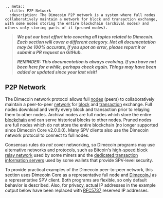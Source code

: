 ```{eval-rst}
.. meta::
  :title: P2P Network
  :description: The Dimecoin P2P network is a system where full nodes collaboratively maintain a network for block and transaction exchange, with some nodes storing the entire blockchain (archival nodes) and others only storing parts of it (pruned nodes).
```

> ***We put our best effort into covering all topics related to Dimecoin. Each section will cover a different category. Not all documentation may be 100% accurate, if you spot an error, please report it or submit a PR request on GitHub.***
>
> ***REMINDER: This documentation is always evolving. If you have not been here for a while, perhaps check again. Things may have been added or updated since your last visit!***

## P2P Network

The Dimecoin network protocol allows full [nodes](../resources/glossary.md#node) (peers) to collaboratively maintain a peer-to-peer [network](../resources/glossary.md#network) for [block](../resources/glossary.md#block) and [transaction](../resources/glossary.md#transaction) exchange. Full nodes download and verify every block and transaction prior to relaying them to other nodes. Archival nodes are full nodes which store the entire [blockchain](../resources/glossary.md#blockchain) and can serve historical blocks to other nodes. Pruned nodes are full nodes which do not store the entire blockchain (no longer supported since Dimecoin Core v2.0.0.0). Many SPV clients also use the Dimecoin network protocol to connect to full nodes.

Consensus rules do *not* cover networking, so Dimecoin programs may use alternative networks and protocols, such as Bitcoin's [high-speed block relay network](https://www.mail-archive.com/bitcoin-development@lists.sourceforge.net/msg03189.html) used by some miners and the [dedicated transaction information servers](https://github.com/dime-coin/electrum-dimecoin) used by some wallets that provide SPV-level security.

To provide practical examples of the Dimecoin peer-to-peer network, this section uses Dimecoin Core as a representative full node and [DimecoinJ](https://github.com/dime-coin/dimecoinj) as a representative SPV client. Both programs are flexible, so only default behavior is described. Also, for privacy, actual IP addresses in the example output below have been replaced with [RFC5737](http://tools.ietf.org/html/rfc5737) reserved IP addresses.

